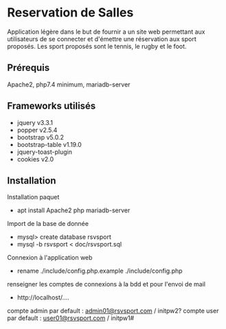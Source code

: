 
Reservation de Salles
======================

Application légère dans le but de fournir a un site web permettant aux utilisateurs
de se connecter et d'émettre une réservation aux sport proposés.
Les sport proposés sont le tennis, le rugby et le foot.


Prérequis
--------------

Apache2, php7.4 minimum, mariadb-server

Frameworks utilisés
--------------------

- jquery v3.3.1 
- popper v2.5.4 
- bootstrap v5.0.2
- bootstrap-table v1.19.0
- jquery-toast-plugin
- cookies v2.0
  
Installation
-------------

Installation paquet
 
  - apt install Apache2 php mariadb-server

Import de la base de donnée

  - mysql> create database rsvsport
  - mysql -b rsvsport < doc/rsvsport.sql
  
Connexion à l'application web

  - rename ./include/config.php.example ./include/config.php 
  
  renseigner les comptes de connexions à la bdd et pour l'envoi de mail
  
  - http://localhost/....
  
  compte admin par default : admin01@rsvsport.com / initpw2?
  compte user par default : user01@rsvsport.com / initpw1#

